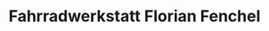 ---
title: "Fahrradwerkstatt Florian Fenchel"
url: /stutensee/fahrradwerkstatt-florian-fenchel/
shop: Fahrrad
---